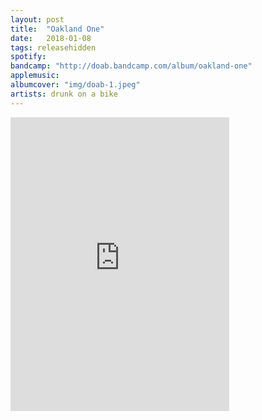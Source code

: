 ```yaml
---
layout: post
title:  "Oakland One"
date:   2018-01-08
tags: releasehidden
spotify:
bandcamp: "http://doab.bandcamp.com/album/oakland-one"
applemusic:
albumcover: "img/doab-1.jpeg"
artists: drunk on a bike
---
```

<iframe style="border: 0; width: 350px; height: 470px;" src="https://bandcamp.com/EmbeddedPlayer/album=2394845611/size=large/bgcol=ffffff/linkcol=0687f5/tracklist=false/transparent=true/" seamless><a href="http://doab.bandcamp.com/album/oakland-one">Oakland One by drunk on a bike</a></iframe>
